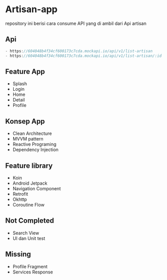 # Artisan-app
repository ini berisi cara consume API yang di ambil dari Api artisan
## Api
```kotlin
- https://604048b4f34cf600173c7cda.mockapi.io/api/v1/list-artisan
- https://604048b4f34cf600173c7cda.mockapi.io/api/v1/list-artisan/:id
```
## Feature App
- Splash
- Login
- Home
- Detail
- Profile

## Konsep App
- Clean Architecture
- MVVM pattern
- Reactive Programing
- Dependency Injection

## Feature library
- Koin
- Android Jetpack
- Navigation Component
- Retrofit
- Okhttp
- Coroutine Flow

## Not Completed
- Search View
- UI dan Unit test

## Missing
- Profile Fragment
- Services Response
